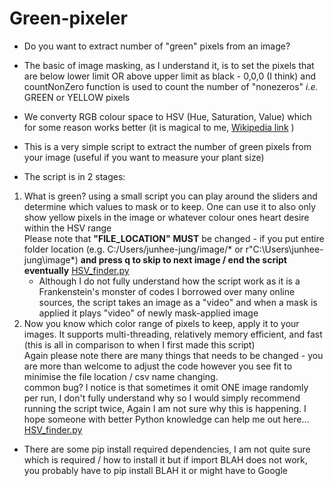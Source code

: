# Green-pixeler
- Do you want to extract number of "green" pixels from an image? <br/>

- The basic of image masking, as I understand it, is to set the pixels that are below lower limit OR above upper limit as black - 0,0,0 (I think) and countNonZero function is used to count the number of "nonezeros" _i.e._ GREEN or YELLOW pixels

- We converty RGB colour space to HSV (Hue, Saturation, Value) which for some reason works better (it is magical to me, [Wikipedia link](https://en.wikipedia.org/wiki/HSL_and_HSV) )

- This is a very simple script to extract the number of green pixels from your image (useful if you want to measure your plant size)

- The script is in 2 stages:

1) What is green? using a small script you can play around the sliders and determine which values to mask or to keep. One can use it to also only show yellow pixels in the image or whatever colour ones heart desire within the HSV range <br/>
Please note that **"FILE_LOCATION"** **MUST** be changed - if you  put entire folder location (e.g. C:/Users/junhee-jung/image/* or r"C:\Users\junhee-jung\image\*) **and press q to skip to next image / end the script eventually**
   [HSV_finder.py](https://github.com/junhee-jung/green_pixeler/blob/main/HSV_test.py) <br/>
   - Although I do not fully understand how the script work as it is a Frankenstein's monster of codes I borrowed over many online sources, the script takes an image as a "video" and when a mask is applied it plays "video" of newly mask-applied image
3) Now you know which color range of pixels to keep, apply it to your images. It supports multi-threading, relatively memory efficient, and fast (this is all in comparison to when I first made this script)  <br/>
Again please note there are many things that needs to be changed - you are more than welcome to adjust the code however you see fit to minimise the file location / csv name changing. <br/>
common bug? I notice is that sometimes it omit ONE image randomly per run, I don't fully understand why so I would simply recommend running the script twice, Again I am not sure why this is happening. I hope someone with better Python knowledge can help me out here... <br/> 
   [HSV_finder.py](https://github.com/junhee-jung/green-pixeler/blob/main/HSV_green_pixeler.py)

- There are some pip install required dependencies, I am not quite sure which is required / how to install it but if import BLAH does not work, you probably have to pip install BLAH it or might have to Google
